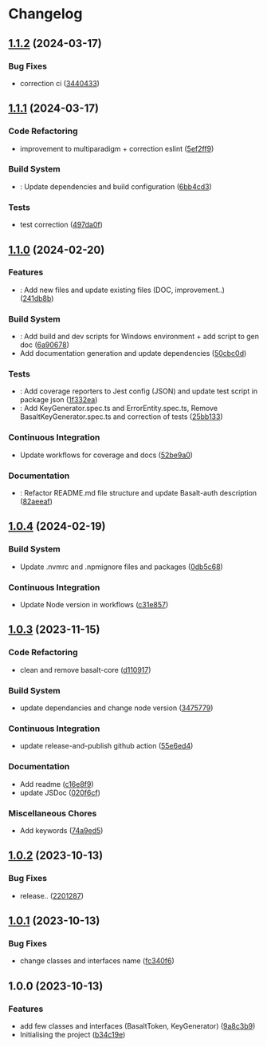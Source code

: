 # Changelog

## [1.1.2](https://github.com/Basalt-Lab/basalt-auth/compare/v1.1.1...v1.1.2) (2024-03-17)


### Bug Fixes

* correction ci ([3440433](https://github.com/Basalt-Lab/basalt-auth/commit/3440433af0a42162d6714dfb38167926e28adf7c))

## [1.1.1](https://github.com/Basalt-Lab/basalt-auth/compare/v1.1.0...v1.1.1) (2024-03-17)


### Code Refactoring

* improvement to multiparadigm + correction eslint ([5ef2ff9](https://github.com/Basalt-Lab/basalt-auth/commit/5ef2ff934b4bee616dc28eb21c6041214ce8228a))


### Build System

* : Update dependencies and build configuration ([6bb4cd3](https://github.com/Basalt-Lab/basalt-auth/commit/6bb4cd349013dbb107c84c51d3a38a06ee747c92))


### Tests

* test correction ([497da0f](https://github.com/Basalt-Lab/basalt-auth/commit/497da0fc2f7e755ae6dfb39abd03d8c2f70e33c8))

## [1.1.0](https://github.com/Basalt-Lab/basalt-auth/compare/v1.0.4...v1.1.0) (2024-02-20)


### Features

* : Add new files and update existing files (DOC, improvement..) ([241db8b](https://github.com/Basalt-Lab/basalt-auth/commit/241db8bd6bf5f9c8245476499ef5cad8d16f209b))


### Build System

* : Add build and dev scripts for Windows environment + add script to gen doc ([6a90678](https://github.com/Basalt-Lab/basalt-auth/commit/6a90678ac6965dbbf07149e338d0e428f2c03c50))
* Add documentation generation and update dependencies ([50cbc0d](https://github.com/Basalt-Lab/basalt-auth/commit/50cbc0db1fb3e63e85c0ccb8d6e5cc9352888af0))


### Tests

* : Add coverage reporters to Jest config (JSON) and update test script in package json ([1f332ea](https://github.com/Basalt-Lab/basalt-auth/commit/1f332eaee3e46bd03924f3336bedba6579e34968))
* : Add KeyGenerator.spec.ts and ErrorEntity.spec.ts, Remove BasaltKeyGenerator.spec.ts and correction of tests ([25bb133](https://github.com/Basalt-Lab/basalt-auth/commit/25bb1335879030433df43a7bf3d69cc1123d794e))


### Continuous Integration

* Update workflows for coverage and docs ([52be9a0](https://github.com/Basalt-Lab/basalt-auth/commit/52be9a03e828cf67a9a6faa253d6e286923c15a7))


### Documentation

* : Refactor README.md file structure and update Basalt-auth description ([82aeeaf](https://github.com/Basalt-Lab/basalt-auth/commit/82aeeafc445c9297902002acac93fc34d0270e32))

## [1.0.4](https://github.com/Basalt-Lab/basalt-auth/compare/v1.0.3...v1.0.4) (2024-02-19)


### Build System

* Update .nvmrc and .npmignore files and packages ([0db5c68](https://github.com/Basalt-Lab/basalt-auth/commit/0db5c688088b01341bc49b9ba4b41f52002261b5))


### Continuous Integration

* Update Node version in workflows ([c31e857](https://github.com/Basalt-Lab/basalt-auth/commit/c31e8577878d7da1efdcd9561fb2224eed1850d0))

## [1.0.3](https://github.com/Basalt-Lab/basalt-auth/compare/v1.0.2...v1.0.3) (2023-11-15)


### Code Refactoring

* clean and remove basalt-core ([d110917](https://github.com/Basalt-Lab/basalt-auth/commit/d1109174dc41ba23dfdf9e18ce0ca924e848698e))


### Build System

* update dependancies and change node version ([3475779](https://github.com/Basalt-Lab/basalt-auth/commit/3475779c9be1896ac8f4af5a1d3a51f76657a4d1))


### Continuous Integration

* update release-and-publish github action ([55e6ed4](https://github.com/Basalt-Lab/basalt-auth/commit/55e6ed4dd76bd454216cd354ead7913999e2a767))


### Documentation

* Add readme ([c16e8f9](https://github.com/Basalt-Lab/basalt-auth/commit/c16e8f9b916c74917e0b00ccb1fb1f12d7c01cd6))
* update JSDoc ([020f6cf](https://github.com/Basalt-Lab/basalt-auth/commit/020f6cf6198a1cb6348df592544e616a8c676977))


### Miscellaneous Chores

* Add keywords ([74a9ed5](https://github.com/Basalt-Lab/basalt-auth/commit/74a9ed5a45dac32c4376b5e867c489433fbe790e))

## [1.0.2](https://github.com/Basalt-Lab/basalt-auth/compare/v1.0.1...v1.0.2) (2023-10-13)


### Bug Fixes

* release.. ([2201287](https://github.com/Basalt-Lab/basalt-auth/commit/22012870bd195c6d508dba63bc153a42a6c79e58))

## [1.0.1](https://github.com/Basalt-Lab/basalt-auth/compare/v1.0.0...v1.0.1) (2023-10-13)


### Bug Fixes

* change classes and interfaces name ([fc340f6](https://github.com/Basalt-Lab/basalt-auth/commit/fc340f6a74291af8cd0ee00a378c14a6f707f6f5))

## 1.0.0 (2023-10-13)


### Features

* add few classes and interfaces (BasaltToken, KeyGenerator) ([9a8c3b9](https://github.com/Basalt-Lab/basalt-auth/commit/9a8c3b97c821cbf24e26f229b01d2a7aa9df6efb))
* Initialising the project ([b34c19e](https://github.com/Basalt-Lab/basalt-auth/commit/b34c19e0cb8344de3bd56f6a68cb428fff7185df))
